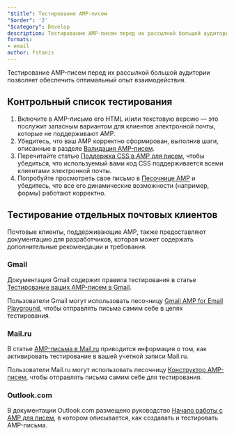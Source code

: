 ```yaml
---
"$title": Тестирование AMP-писем
"$order": '2'
"$category": Develop
description: Тестирование AMP-писем перед их рассылкой большой аудитории позволяет обеспечить оптимальный опыт взаимодействия.
formats:
- email
author: fstanis
---
```


Тестирование AMP-писем перед их рассылкой большой аудитории позволяет обеспечить оптимальный опыт взаимодействия.

## Контрольный список тестирования

1. Включите в AMP-письмо его HTML и/или текстовую версию — это послужит запасным вариантом для клиентов электронной почты, которые не поддерживают AMP.
2. Убедитесь, что ваш AMP корректно сформирован, выполнив шаги, описанные в разделе [Валидация AMP-писем](/content/amp-dev/documentation/guides-and-tutorials/learn/validation-workflow/validate_emails.md).
3. Перечитайте статью [Поддержка CSS в AMP для писем](/content/amp-dev/documentation/guides-and-tutorials/learn/email-spec/amp-email-css.md), чтобы убедиться, что используемый вами код CSS поддерживается всеми клиентами электронной почты.
4. Попробуйте просмотреть свое письмо в [Песочнице AMP](https://playground.amp.dev/?runtime=amp4email) и убедитесь, что все его динамические возможности (например, формы) работают корректно.

## Тестирование отдельных почтовых клиентов

Почтовые клиенты, поддерживающие AMP, также предоставляют документацию для разработчиков, которая может содержать дополнительные рекомендации и требования.

### Gmail

Документация Gmail содержит правила тестирования в статье [Тестирование ваших AMP-писем в Gmail](https://developers.google.com/gmail/ampemail/testing-dynamic-email).

Пользователи Gmail могут использовать песочницу [Gmail AMP for Email Playground](https://amp.gmail.dev/playground/), чтобы отправлять письма самим себе в целях тестирования.

### Mail.ru

В статье [AMP-письма в Mail.ru](https://postmaster.mail.ru/amp) приводится информация о том, как активировать тестирование в вашей учетной записи Mail.ru.

Пользователи Mail.ru могут использовать песочницу [Конструктор AMP-писем](https://postmaster.mail.ru/amp/playground.html), чтобы отправлять письма самим себе для тестирования.

### Outlook.com

В документации Outlook.com размещено руководство [Начало работы с AMP для писем](https://docs.microsoft.com/en-us/outlook/amphtml/get-started), в котором описывается, как создавать и тестировать AMP-письма.
